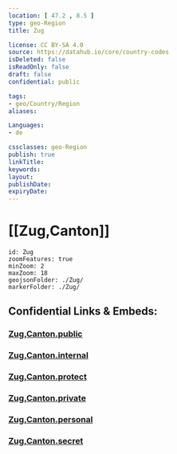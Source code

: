 ```yaml
---
location: [ 47.2 , 8.5 ] 
type: geo-Region
title: Zug

license: CC BY-SA 4.0
source: https://datahub.io/core/country-codes
isDeleted: false
isReadOnly: false
draft: false
confidential: public

tags:
- geo/Country/Region
aliases:

Languages:
- de

cssclasses: geo-Region
publish: true
linkTitle: 
keywords: 
layout: 
publishDate: 
expiryDate: 
---
```


# [[Zug,Canton]]

```leaflet
id: Zug
zoomFeatures: true 
minZoom: 2 
maxZoom: 18
geojsonFolder: ./Zug/
markerFolder: ./Zug/
```


## Confidential Links & Embeds: 

### [Zug,Canton.public](/_public/\Earth\Continent\Europe\Europe~Central\Switzerland\Switzerland~CantonsZug,Canton.public.md) 

### [Zug,Canton.internal](/_internal/\Earth\Continent\Europe\Europe~Central\Switzerland\Switzerland~CantonsZug,Canton.internal.md) 

### [Zug,Canton.protect](/_protect/\Earth\Continent\Europe\Europe~Central\Switzerland\Switzerland~CantonsZug,Canton.protect.md) 

### [Zug,Canton.private](/_private/\Earth\Continent\Europe\Europe~Central\Switzerland\Switzerland~CantonsZug,Canton.private.md) 

### [Zug,Canton.personal](/_personal/\Earth\Continent\Europe\Europe~Central\Switzerland\Switzerland~CantonsZug,Canton.personal.md) 

### [Zug,Canton.secret](/_secret/\Earth\Continent\Europe\Europe~Central\Switzerland\Switzerland~CantonsZug,Canton.secret.md)

